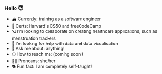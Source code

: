 ### Hello 😇

- 🏔️ Currently: training as a software engineer
- 🌾 Certs: Harvard's CS50 and freeCodeCamp
- 🪐 I’m looking to collaborate on creating healthcare applications, such as menstruation trackers
- 🔮 I’m looking for help with data and data visualisation
- 💬 Ask me about: anything!
- 🌕 How to reach me: (coming soon!)
- 🧞‍♀️ Pronouns: she/her
- 🐕 Fun fact: I am completely self-taught!
